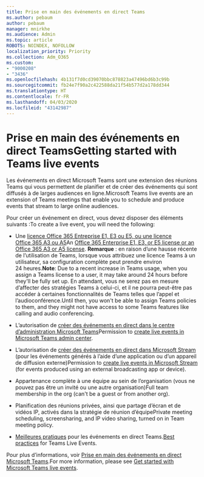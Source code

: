 ```yaml
---
title: Prise en main des événements en direct Teams
ms.author: pebaum
author: pebaum
manager: mnirkhe
ms.audience: Admin
ms.topic: article
ROBOTS: NOINDEX, NOFOLLOW
localization_priority: Priority
ms.collection: Adm_O365
ms.custom:
- "9000208"
- "3436"
ms.openlocfilehash: 4b131f7d0cd39070bbc878823a47496bd6b3c99b
ms.sourcegitcommit: fb24e7f90a2c422588da21f54b577d2a178dd344
ms.translationtype: HT
ms.contentlocale: fr-FR
ms.lasthandoff: 04/03/2020
ms.locfileid: "43142987"
---
```

# <a name="getting-started-with-teams-live-events"></a><span data-ttu-id="5ca2e-102">Prise en main des événements en direct Teams</span><span class="sxs-lookup"><span data-stu-id="5ca2e-102">Getting started with Teams live events</span></span>

<span data-ttu-id="5ca2e-103">Les événements en direct Microsoft Teams sont une extension des réunions Teams qui vous permettent de planifier et de créer des événements qui sont diffusés à de larges audiences en ligne.</span><span class="sxs-lookup"><span data-stu-id="5ca2e-103">Microsoft Teams live events are an extension of Teams meetings that enable you to schedule and produce events that stream to large online audiences.</span></span>

<span data-ttu-id="5ca2e-104">Pour créer un événement en direct, vous devez disposer des éléments suivants :</span><span class="sxs-lookup"><span data-stu-id="5ca2e-104">To create a live event, you will need the following:</span></span>

- <span data-ttu-id="5ca2e-105">Une [licence Office 365 Entreprise E1, E3 ou E5, ou une licence Office 365 A3 ou A5](https://docs.microsoft.com/microsoftteams/teams-live-events/set-up-for-teams-live-events#step-2-get-and-assign-licenses)</span><span class="sxs-lookup"><span data-stu-id="5ca2e-105">An [Office 365 Enterprise E1, E3, or E5 license or an Office 365 A3 or A5 license](https://docs.microsoft.com/microsoftteams/teams-live-events/set-up-for-teams-live-events#step-2-get-and-assign-licenses).</span></span> <span data-ttu-id="5ca2e-106">**Remarque** : en raison d’une hausse récente de l’utilisation de Teams, lorsque vous attribuez une licence Teams à un utilisateur, sa configuration complète peut prendre environ 24 heures.</span><span class="sxs-lookup"><span data-stu-id="5ca2e-106">**Note**: Due to a recent increase in Teams usage, when you assign a Teams license to a user, it may take around 24 hours before they'll be fully set up.</span></span> <span data-ttu-id="5ca2e-107">En attendant, vous ne serez pas en mesure d’affecter des stratégies Teams à celui-ci, et il ne pourra peut-être pas accéder à certaines fonctionnalités de Teams telles que l’appel et l’audioconférence.</span><span class="sxs-lookup"><span data-stu-id="5ca2e-107">Until then, you won't be able to assign Teams policies to them, and they might not have access to some Teams features like calling and audio conferencing.</span></span>

- <span data-ttu-id="5ca2e-108">L’autorisation de [créer des événements en direct dans le centre d’administration Microsoft Teams](https://docs.microsoft.com/microsoftteams/teams-live-events/set-up-for-teams-live-events#create-or-edit-a-live-events-policy)</span><span class="sxs-lookup"><span data-stu-id="5ca2e-108">Permission to [create live events in Microsoft Teams admin center](https://docs.microsoft.com/microsoftteams/teams-live-events/set-up-for-teams-live-events#create-or-edit-a-live-events-policy).</span></span>

- <span data-ttu-id="5ca2e-109">L’autorisation de [créer des événements en direct dans Microsoft Stream](https://docs.microsoft.com/microsoftteams/teams-live-events/what-are-teams-live-events) (pour les événements générés à l’aide d’une application ou d’un appareil de diffusion externe)</span><span class="sxs-lookup"><span data-stu-id="5ca2e-109">Permission to [create live events in Microsoft Stream](https://docs.microsoft.com/microsoftteams/teams-live-events/what-are-teams-live-events) (for events produced using an external broadcasting app or device).</span></span>

- <span data-ttu-id="5ca2e-110">Appartenance complète à une équipe au sein de l’organisation (vous ne pouvez pas être un invité ou une autre organisation)</span><span class="sxs-lookup"><span data-stu-id="5ca2e-110">Full team membership in the org (can't be a guest or from another org).</span></span>

- <span data-ttu-id="5ca2e-111">Planification des réunions privées, ainsi que partage d’écran et de vidéos IP, activés dans la stratégie de réunion d’équipe</span><span class="sxs-lookup"><span data-stu-id="5ca2e-111">Private meeting scheduling, screensharing, and IP video sharing, turned on in Team meeting policy.</span></span>

- <span data-ttu-id="5ca2e-112">[Meilleures pratiques](https://support.office.com/article/Best-practices-for-producing-a-Teams-live-event-e500370e-4dd1-4187-8b48-af10ef02cf42) pour les événements en direct Teams.</span><span class="sxs-lookup"><span data-stu-id="5ca2e-112">[Best practices](https://support.office.com/article/Best-practices-for-producing-a-Teams-live-event-e500370e-4dd1-4187-8b48-af10ef02cf42) for Teams Live Events.</span></span>

<span data-ttu-id="5ca2e-113">Pour plus d’informations, voir [Prise en main des événements en direct Microsoft Teams](https://support.office.com/article/get-started-with-microsoft-teams-live-events-d077fec2-a058-483e-9ab5-1494afda578a).</span><span class="sxs-lookup"><span data-stu-id="5ca2e-113">For more information, please see [Get started with Microsoft Teams live events](https://support.office.com/article/get-started-with-microsoft-teams-live-events-d077fec2-a058-483e-9ab5-1494afda578a).</span></span>
